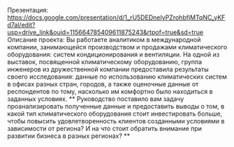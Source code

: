 Презентация: https://docs.google.com/presentation/d/1_rU5DEDneIyPZrohbfjMTqNC_yKFd7al/edit?usp=drive_link&ouid=115664785409611875243&rtpof=true&sd=true                              
Описание проекта:
Вы работаете аналитиком в международной компании, занимающейся производством и продажами климатического оборудования: систем кондиционирования и вентиляции. На одной из выставок, посвященной климатическому оборудованию, группа инженеров из дружественной компании предоставила результаты своего исследования: данные по использованию климатических систем в офисах разных стран, городов, а также оценочные данные от респондентов по тому, насколько им комфортно было находиться в заданных условиях.
** Руководство поставило вам задачу проанализировать полученные данные и предоставить выводы о том, в какой тип климатического оборудования стоит инвестировать больше, чтобы повысить удовлетворенность клиентов созданными условиями в зависимости от региона? И на что стоит обратить внимание при развитии бизнеса в разных регионах? **
